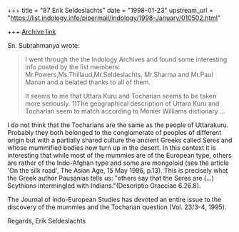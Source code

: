 +++
title = "87 Erik Seldeslachts"
date = "1998-01-23"
upstream_url = "https://list.indology.info/pipermail/indology/1998-January/010502.html"

+++
[Archive link](https://list.indology.info/pipermail/indology/1998-January/010502.html)

Sn. Subrahmanya wrote:
>
> I went through the the Indology Archives and found some
> interesting info posted by the list members:
> Mr.Powers,Ms.Thillaud,Mr.Seldeslachts, Mr.Sharma and Mr.Paul Manan
> and a belated thanks to all of them.
>
> It seems to me that Uttara Kuru and Tocharian seems to be
> taken more seriously.
> 1)The geographical description of Uttara Kuru and Tocharian
>   seem to match according to Monier Williams dictionary
...

I do not think that the Tocharians are the same as the people of
Uttarakuru. Probably they both belonged to the conglomerate of peoples
of different origin but with a partially shared culture the ancient
Greeks called Seres and whose mummified bodies now turn up in the
desert.
In this context it is interesting that while most of the mummies are of
the European type, others are rather of the Indo-Afghan type and some
are mongoloid (see the article 'On the silk road', The Asian Age, 15 May
1996, p.13). This is precisely what the Greek author Pausanias tells us:
"others say that the Seres are (...) Scythians intermingled with
Indians."(Descriptio Graeciae 6.26.8).

The Journal of Indo-European Studies has devoted an entire issue to the
discovery of the mummies and the Tocharian question (Vol. 23/3-4, 1995).

Regards,
Erik Seldeslachts



